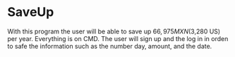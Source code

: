 # SaveUp
 With this program the user will be able to save up $66,975 MXN ($3,280 US) per year. 
 Everything is on CMD. The user will sign up and the log in in orden to safe the information such as the number day, amount, and the date.
 
 
